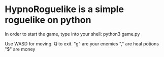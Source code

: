 # HypnoRoguelike is a simple roguelike on python
In order to start the game, type into your shell:
python3 game.py

Use WASD for moving.
Q to exit.
"g" are your enemies
"," are heal potions
"$" are money
